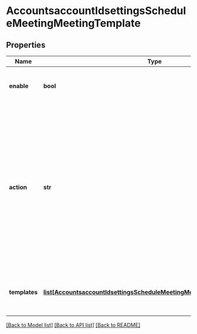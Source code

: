# AccountsaccountIdsettingsScheduleMeetingMeetingTemplate

## Properties
Name | Type | Description | Notes
------------ | ------------- | ------------- | -------------
**enable** | **bool** | Whether to enable the **Meeting Templates** setting. | [optional] 
**action** | **str** | Specify the action that you would like to take via this API request:    * &#x60;update&#x60;: Choose this value if you are updating an existing meeting template enable. * &#x60;delete&#x60;: Choose this value if you are deleting an existing meeting template. | [optional] 
**templates** | [**list[AccountsaccountIdsettingsScheduleMeetingMeetingTemplateTemplates]**](AccountsaccountIdsettingsScheduleMeetingMeetingTemplateTemplates.md) | Information about the defined **Meeting Templates** policies. | [optional] 

[[Back to Model list]](../README.md#documentation-for-models) [[Back to API list]](../README.md#documentation-for-api-endpoints) [[Back to README]](../README.md)

